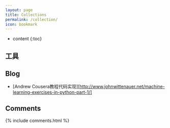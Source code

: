 ```yaml
---
layout: page
title: Collections
permalink: /collection/
icon: bookmark
---
```


* content
{:toc}

## 工具

## Blog

* [Andrew Cousera教程代码实现][http://www.johnwittenauer.net/machine-learning-exercises-in-python-part-1/]

## Comments

{% include comments.html %}
